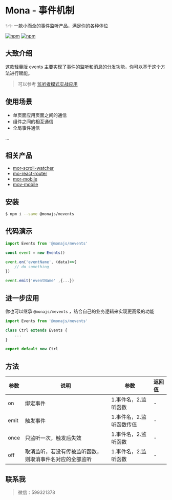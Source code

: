 # Mona - 事件机制

✨✨ 一款小而全的事件监听产品，满足你的各种体位

[![npm](https://img.shields.io/npm/v/@monajs/mevents.svg?style=flat-square)](https://www.npmjs.com/package/@monajs/mevents) [![npm](https://img.shields.io/npm/dt/@monajs/mevents.svg?style=flat-square)](https://www.npmjs.com/package/@monajs/mevents)

## 大致介绍

这款轻量版 events 主要实现了事件的监听和消息的分发功能，你可以基于这个方法进行赋能。
> 可以参考 [监听者模式实战应用](https://github.com/func-star/blog/issues/23)

## 使用场景

- 单页面应用页面之间的通信
- 组件之间的相互通信
- 全局事件通信

...

## 相关产品

- [mor-scroll-watcher](https://github.com/func-star/mor-scroll-watcher)
- [mo-react-router](https://github.com/func-star/mo-react-router)
- [mor-mobile](https://github.com/func-star/mor-mobile)
- [mov-mobile](https://github.com/func-star/mov-mobile)

## 安装

```bash
$ npm i --save @monajs/mevents
```


## 代码演示

```js
import Events from '@monajs/mevents'

const event = new Events()

event.on('eventName', (data)=>{
	// do something
})

event.emit('eventName' ,{...})
```

## 进一步应用

你也可以继承 `@monajs/mevents` ，结合自己的业务逻辑来实现更高级的功能

```js
import Events from '@monajs/mevents'

class Ctrl extends Events {
	...
}

export default new Ctrl

```

## 方法

| 参数 | 说明 | 参数 | 返回值 |
| --- | --- | --- | :-- |
| on | 绑定事件 | 1.事件名，2.监听函数 | - |
| emit | 触发事件 | 1.事件名，2.监听函数传值 | - |
| once | 只监听一次，触发后失效 | 1.事件名，2.监听函数 | - |
| off | 取消监听，若没有传被监听函数，则取消事件名对应的全部监听 | 1.事件名，2.监听函数 | - |

## 联系我
> 微信：599321378

